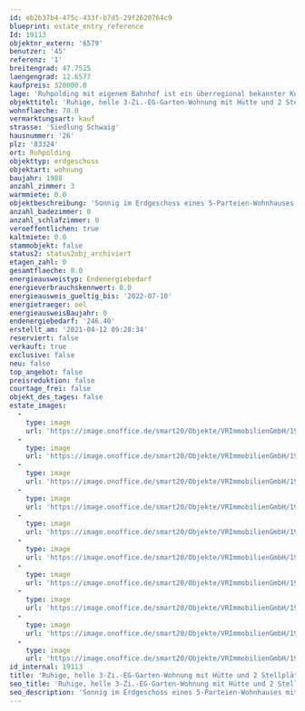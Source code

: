 ```yaml
---
id: eb2b37b4-475c-433f-b7d5-29f2620764c9
blueprint: estate_entry_reference
Id: 19113
objektnr_extern: '6579'
benutzer: '45'
referenz: '1'
breitengrad: 47.7525
laengengrad: 12.6577
kaufpreis: 320000.0
lage: 'Ruhpolding mit eigenem Bahnhof ist ein überregional bekannter Kur- und Fremdenverkehrsort und Austragungsort der Biathlon-Weltmeisterschaften. In der Gegend gibt es zahlreiche Sport- und Freizeitangebote, wie z.B. Seilbahnen auf den Rausch- und Unternberg, ca. 250 km Wanderwege, Loipen, Skigebiete, Sport- u. Eishalle, Wellenbad mit Freibad, Therme und Saunalandschaft, Freizeitpark, Tennisplätze uvm. *** In ca. 15 Autominuten ist man z.B. in Siegsdorf, sowie auf der A8 und schon fast in Traunstein *** Südlich vom Ortskern in einer ruhigen Wohnsiedlung an der Weißen Traun mit schönen Spazierwegen *** Zwei Supermärkte und eine Bushaltestelle sind u.a. gut zu Fuß erreichbar. Nah liegt auch der Golfplatz *** Erneuerung der Anliegerstraße vor wenigen Jahren'
objekttitel: 'Ruhige, helle 3-Zi.-EG-Garten-Wohnung mit Hütte und 2 Stellplätzen'
wohnflaeche: 70.0
vermarktungsart: kauf
strasse: 'Siedlung Schwaig'
hausnummer: '26'
plz: '83324'
ort: Ruhpolding
objekttyp: erdgeschoss
objektart: wohnung
baujahr: 1988
anzahl_zimmer: 3
warmmiete: 0.0
objektbeschreibung: 'Sonnig im Erdgeschoss eines 5-Parteien-Wohnhauses mit großer Süd- und kleiner Ostterrasse sowie alleiniges Gartensondernutzungsrecht. Eine praktische Holzhütte an der Ostfassade und ein Hochbeet sind dabei *** Bergblick *** Der ursprüngliche untere Teil des Hauses stammt lt. Energieausweis von 1960. 1988 wurde aufgestockt dabei u.a. das Dach, die Fenster und die Haustechnik erneuert *** Der nordöstliche Bungalow-Anbau ist eigenständig *** Die Küche inkl. guter EBK und das Bad haben Fenster nach Ost. Wohn-/Essraum inkl. neuerem Specksteinofen und Schlafräume sind wegen mehrerer Fenster nach Süd und West sehr hell *** Renovierungen: Ca. 2015 neue Dielenfliesen und Laminatböden im Wohn- und Süd-Schlafzimmer. 2016 wurden alle Fenster innen und außen gestrichen. 2020 wurden alle Räume gemalert *** Die westseitig geschützte Südterrasse wurde 2021 neu aufgebaut und mit Steinplatten belegt *** Kellerabteil *** 2 Kfz-Stellplätze *** Hausgeld mtl. 338,- € (davon 78,75 € Rücklagenansparung) *** Fremdenverkehrssatzung: Die Nutzung muss mehr als die Hälfte der Tage eines Jahres sein, egal ob Eigennutzung, Dauer- oder Gäste-Vermietung'
anzahl_badezimmer: 0
anzahl_schlafzimmer: 0
veroeffentlichen: true
kaltmiete: 0.0
stammobjekt: false
status2: status2obj_archiviert
etagen_zahl: 0
gesamtflaeche: 0.0
energieausweistyp: Endenergiebedarf
energieverbrauchskennwert: 0.0
energieausweis_gueltig_bis: '2022-07-10'
energietraeger: oel
energieausweisBaujahr: 0
endenergiebedarf: '246.40'
erstellt_am: '2021-04-12 09:28:34'
reserviert: false
verkauft: true
exclusive: false
neu: false
top_angebot: false
preisreduktion: false
courtage_frei: false
objekt_des_tages: false
estate_images:
  -
    type: image
    url: 'https://image.onoffice.de/smart20/Objekte/VRImmobilienGmbH/19113/c7fe7a67-bea5-4a17-b4bc-58b30aa0c62d.jpg'
  -
    type: image
    url: 'https://image.onoffice.de/smart20/Objekte/VRImmobilienGmbH/19113/b73914e8-b338-4fb4-ad4b-39a5aa787da7.jpg'
  -
    type: image
    url: 'https://image.onoffice.de/smart20/Objekte/VRImmobilienGmbH/19113/b92b4f06-f96e-4617-8e3a-f2afbbb952e1.jpg'
  -
    type: image
    url: 'https://image.onoffice.de/smart20/Objekte/VRImmobilienGmbH/19113/13a9fd68-2581-48db-9ae1-842dea0c3ec5.jpg'
  -
    type: image
    url: 'https://image.onoffice.de/smart20/Objekte/VRImmobilienGmbH/19113/38798c97-1256-4f57-ae6a-0ffb19fab879.jpg'
  -
    type: image
    url: 'https://image.onoffice.de/smart20/Objekte/VRImmobilienGmbH/19113/e2b434ab-c850-4e94-8fde-0a44b711dc6e.jpg'
  -
    type: image
    url: 'https://image.onoffice.de/smart20/Objekte/VRImmobilienGmbH/19113/3e436b19-f5a8-4fdb-b0f8-be7ee57d18b0.jpg'
  -
    type: image
    url: 'https://image.onoffice.de/smart20/Objekte/VRImmobilienGmbH/19113/8b5fd642-4dc8-458d-a4c2-d0eae3a62e7d.jpg'
  -
    type: image
    url: 'https://image.onoffice.de/smart20/Objekte/VRImmobilienGmbH/19113/40d56a0f-42d7-4348-9f5e-1f91392d793a.jpg'
  -
    type: image
    url: 'https://image.onoffice.de/smart20/Objekte/VRImmobilienGmbH/19113/a052f16d-712f-47a3-83ab-d5449c74c310.jpg'
id_internal: 19113
title: 'Ruhige, helle 3-Zi.-EG-Garten-Wohnung mit Hütte und 2 Stellplätzen'
seo_title: 'Ruhige, helle 3-Zi.-EG-Garten-Wohnung mit Hütte und 2 Stellplätzen'
seo_description: 'Sonnig im Erdgeschoss eines 5-Parteien-Wohnhauses mit großer Süd- und kleiner Ostterrasse sowie alleiniges Gartensondernutzungsrecht. Eine praktische Holzhüt'
---
```

